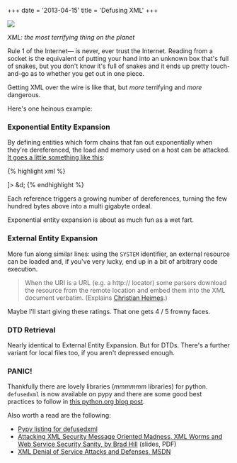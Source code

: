 +++
date = '2013-04-15'
title = 'Defusing XML'
+++

![](https://gs1.wac.edgecastcdn.net/8019B6/data.tumblr.com/tumblr_m8uhnbZZoM1rzupqxo1_500.png)

*XML: the most terrifying thing on the planet*

Rule 1 of the Internet&mdash; is never, ever trust the Internet. Reading from a
socket is the equivalent of putting your hand into an unknown box that's full
of snakes, but you don't know it's full of snakes and it ends up pretty
touch-and-go as to whether you get out in one piece.

Getting XML over the wire is like that, but *more* terrifying and *more*
dangerous.

Here's one heinous example:

### Exponential Entity Expansion

By defining entities which form chains that fan out exponentially when they're
dereferenced, the load and memory used on a host can be attacked.
[It goes a little something like this](https://www.youtube.com/watch?v=s0EcAJZpoZ4):

{% highlight xml %}
<!DOCTYPE xmlbomb [
<!ENTITY a "1234567890" >
<!ENTITY b "&a;&a;&a;&a;&a;&a;&a;&a;">
<!ENTITY c "&b;&b;&b;&b;&b;&b;&b;&b;">
<!ENTITY d "&c;&c;&c;&c;&c;&c;&c;&c;">
]>
<bomb>&d;</bomb>
{% endhighlight %}

Each reference triggers a growing number of dereferences, turning the few
hundred bytes above into a multi gigabyte ordeal.

Exponential entity expansion is about as much fun as a wet fart.

### External Entity Expansion

More fun along similar lines: using the `SYSTEM` identifier, an external
resource can be loaded and, if you've very lucky, end up in a bit of arbitrary
code execution.

> When the URI is a URL (e.g. a http:// locator) some parsers download the
> resource from the remote location and embed them into the XML document
> verbatim. (Explains [Christian Heimes](https://pypi.python.org/pypi/defusedxml/).)

Maybe I'll start giving these ratings. That one gets 4 / 5 frowny faces.

### DTD Retrieval

Nearly identical to External Entity Expansion. But for DTDs. There's a
further variant for local files too, if you aren't depressed enough.

### PANIC!
Thankfully there are lovely libraries (*mmmmmm* libraries) for python.
`defusedxml` is now available on pypy and there are some good best
practices to follow in [this python.org blog post](http://blog.python.org/2013/02/announcing-defusedxml-fixes-for-xml.html).

Also worth a read are the following:

* [Pypy listing for defusedxml](https://pypi.python.org/pypi/defusedxml/)
* [Attacking XML Security Message Oriented Madness, XML Worms and Web Service Security Sanity, by Brad Hill](https://www.isecpartners.com/media/12976/iSEC-HILL-Attacking-XML-Security-bh07.pdf) (slides, PDF)
* [XML Denial of Service Attacks and Defenses, MSDN](http://msdn.microsoft.com/en-us/magazine/ee335713.aspx)
